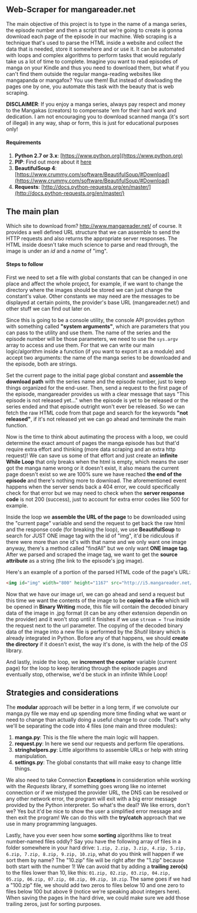 ## Web-Scraper for mangareader.net

The main objective of this project is to type in the name of a manga series, the episode number and then a script that we're going to create is gonna download each page of the episode in our machine. Web scraping is a technique that's used to parse the HTML inside a website and collect the data that is needed, store it somewhere and or use it. It can be automated with loops and complex algorithms to perform tasks that would regularly take us a lot of time to complete. Imagine you want to read episodes of manga on your Kindle and thus you need to download them, but what if you can't find them outside the regular manga-reading websites like mangapanda or mangafox? You use them! But instead of dowloading the pages one by one, you automate this task with the beauty that is web scraping.

**DISCLAIMER**: If you enjoy a manga series, always pay respect and money to the Mangakas (creators) to compensate 'em for their hard work and dedication. I am not encouraging you to download scanned manga (it's sort of illegal) in any way, shap or form, this is just for educational purposes only!

#### Requirements
1. **Python 2.7 or 3.x**: [https://www.python.org](https://www.python.org)
2. **PIP**: Find out more about it [here](https://www.google.com.mx#q=how+to+install+pip&gws_rd=cr)
3. **BeautifulSoup 4**: [https://www.crummy.com/software/BeautifulSoup/#Download](https://www.crummy.com/software/BeautifulSoup/#Download)
4. **Requests**: [http://docs.python-requests.org/en/master/](http://docs.python-requests.org/en/master/)

## The main plan

Which site to download from? http://www.mangareader.net/ of course. It provides a well defined URL structure that we can assemble to send the HTTP requests and also returns the appropriate server responses. The HTML inside doesn't take much science to parse and read through, the image is under an *id* and a *name* of "img".

#### Steps to follow

First we need to set a file with global constants that can be changed in one place and affect the whole project, for example, if we want to change the directory where the images should be stored we can just change the constant's value. Other constants we may need are the messages to be displayed at certain points, the provider's base URL (mangareader.net/) and other stuff we can find out later on.

Since this is going to be a console utility, the console API provides python with something called **"system arguments"**, which are parameters that you can pass to the utility and use them. The name of the series and the episode number will be those parameters, we need to use the `sys.argv` array to access and use them. For that we can write our main logic/algorithm inside a function (if you want to export it as a module) and accept two arguments: the name of the manga series to be downloaded and the episode, both are strings.

Set the current page to the initial page global constant and **assemble the download path** with the series name and the episode number, just to keep things organized for the end-user. Then, send a request to the first page of the episode, mangareader provides us with a clear message that says "This episode is not released yet..." when the episode is yet to be released or the series ended and that episode outright won't ever be released. So we can fetch the raw HTML code from that page and search for the keywords **"not released"**, if it's not released yet we can go ahead and terminate the main function.

Now is the time to think about autimating the process with a loop, we could determine the exact amount of pages the manga episode has but that'd require extra effort and thinking (more data scraping and an extra http request)! We can save us some of that effort and just create an **infinite While Loop** that only breaks when the html is empty, which means the user got the manga name wrong or it doesn't exist, it also means the current page doesn't exist so we are 100% sure we have reached **the end of the episode** and there's nothing more to download. The aforementioned event happens when the server sends back a 404 error, we could specifically check for that error but we may need to check when the **server response code** is not 200 (success), just to account for extra error codes like 500 for example.

Inside the loop we **assemble the URL of the page** to be downloaded using the "current page" variable and send the request to get back the raw html and the response code (for breaking the loop), we use **BeautifulSoup** to search for JUST ONE image tag with the id of "img", it'd be ridiculous if there were more than one id's with that name and we only want one image anyway, there's a method called "findAll" but we only want **ONE image tag**. After we parsed and scraped the image tag, we want to get the **source attribute** as a string (the link to the episode's jpg image).

Here's an example of a portion of the parsed HTML code of the page's URL:

``` html
<img id="img" width="800" height="1167" src="http://i5.mangareader.net/naruto/3/naruto-1564848.jpg" alt="Naruto 3 - Page 1" name="img" /></a>
```

Now that we have our image url, we can go ahead and send a request but this time we want the contents of the image to be **copied to a file** which will be opened in **Binary Writing** mode, this file will contain the decoded binary data of the image in .jpg format (it can be any other extension dependin on the provider) and it won't stop until it finishes if we use `stream = True` inside the request next to the url parameter. The copying of the decoded binary data of the image into a new file is performed by the *Shutil* library which is already integrated in Python. Bofore any of that happens, we should **create the directory** if it doesn't exist, the way it's done, is with the help of the *OS* library.

And lastly, inside the loop, we **increment the counter** variable (current page) for the loop to keep iterating through the episode pages and eventually stop, otherwise, we'd be stuck in an infinite While Loop!

## Strategies and considerations

The **modular** approach will be better in a long term, if we convolute our manga.py file we may end up spending more time finding what we want or need to change than actually doing a useful change to our code. That's why we'll be separating the code into 4 files (one main and three modules):

1. **manga.py**: This is the file where the main logic will happen.
2. **request.py**: In here we send our requests and perform file operations.
3. **stringhelpers.py**: Little algorithms to assemble URLs or help with string manipulation.
4. **settings.py**: The global constants that will make easy to change little things.

We also need to take Connection **Exceptions** in consideration while working with the *Requests* library, if something goes wrong like no internet connection or if we mistyped the provider URL, the DNS can be resolved or any other network error, the program will exit with a big error message provided by the Python interpreter. So what's the deal? We like errors, don't we? Yes but it'd be nice to show the user a simplified error message and then exit the program! We can do this with the **try/catch** approach that we use in many programming languages.

Lastly, have you ever seen how some **sorting** algorithms like to treat number-named files oddly? Say you have the following array of files in a folder somewhere in your hard drive: `1.zip, 2.zip, 3.zip, 4.zip, 5.zip, 6.zip, 7.zip, 8.zip, 9.zip, 10.zip`, what do you think will happen if we sort them by name? The "10.zip" file will be right after the "1.zip" because both start with the number 1! We can avoid that by adding a **trailing zero(s)** to the files lower than 10, like this: `01.zip, 02.zip, 03.zip, 04.zip, 05.zip, 06.zip, 07.zip, 08.zip, 09.zip, 10.zip`. The same goes if we had a "100.zip" file, we should add two zeros to files below 10 and one zero to files below 100 but above 9 (notice we're speaking about integers here). When saving the pages in the hard drive, we could make sure we add those trailing zeros, just for sorting purposes.
